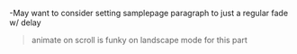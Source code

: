 -May want to consider setting samplepage paragraph to just a regular fade w/ delay
> animate on scroll is funky on landscape mode for this part
